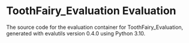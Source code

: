 # ToothFairy_Evaluation Evaluation

The source code for the evaluation container for
ToothFairy_Evaluation, generated with
evalutils version 0.4.0
using Python 3.10.
